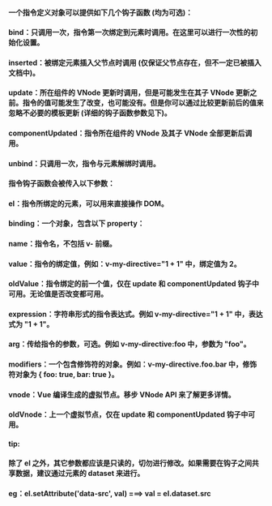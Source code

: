#### 一个指令定义对象可以提供如下几个钩子函数 (均为可选)：
#### bind：只调用一次，指令第一次绑定到元素时调用。在这里可以进行一次性的初始化设置。
#### inserted：被绑定元素插入父节点时调用 (仅保证父节点存在，但不一定已被插入文档中)。
#### update：所在组件的 VNode 更新时调用，但是可能发生在其子 VNode 更新之前。指令的值可能发生了改变，也可能没有。但是你可以通过比较更新前后的值来忽略不必要的模板更新 (详细的钩子函数参数见下)。
#### componentUpdated：指令所在组件的 VNode 及其子 VNode 全部更新后调用。
#### unbind：只调用一次，指令与元素解绑时调用。

#### 指令钩子函数会被传入以下参数：

#### el：指令所绑定的元素，可以用来直接操作 DOM。
#### binding：一个对象，包含以下 property：
####   name：指令名，不包括 v- 前缀。
####   value：指令的绑定值，例如：v-my-directive="1 + 1" 中，绑定值为 2。
####   oldValue：指令绑定的前一个值，仅在 update 和 componentUpdated 钩子中可用。无论值是否改变都可用。
####   expression：字符串形式的指令表达式。例如 v-my-directive="1 + 1" 中，表达式为 "1 + 1"。
####   arg：传给指令的参数，可选。例如 v-my-directive:foo 中，参数为 "foo"。
####   modifiers：一个包含修饰符的对象。例如：v-my-directive.foo.bar 中，修饰符对象为 { foo: true, bar: true }。
#### vnode：Vue 编译生成的虚拟节点。移步 VNode API 来了解更多详情。
#### oldVnode：上一个虚拟节点，仅在 update 和 componentUpdated 钩子中可用。
#### tip:
#### 除了 el 之外，其它参数都应该是只读的，切勿进行修改。如果需要在钩子之间共享数据，建议通过元素的 dataset 来进行。
#### eg：el.setAttribute('data-src', val) ===> val = el.dataset.src